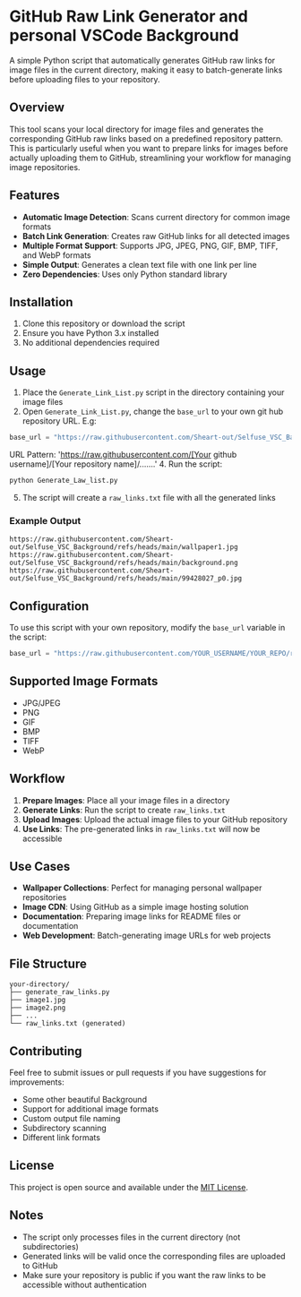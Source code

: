 # GitHub Raw Link Generator and personal VSCode Background

A simple Python script that automatically generates GitHub raw links for image files in the current directory, making it easy to batch-generate links before uploading files to your repository.


## Overview

This tool scans your local directory for image files and generates the corresponding GitHub raw links based on a predefined repository pattern. This is particularly useful when you want to prepare links for images before actually uploading them to GitHub, streamlining your workflow for managing image repositories.

## Features

- **Automatic Image Detection**: Scans current directory for common image formats
- **Batch Link Generation**: Creates raw GitHub links for all detected images
- **Multiple Format Support**: Supports JPG, JPEG, PNG, GIF, BMP, TIFF, and WebP formats
- **Simple Output**: Generates a clean text file with one link per line
- **Zero Dependencies**: Uses only Python standard library

## Installation

1. Clone this repository or download the script
2. Ensure you have Python 3.x installed
3. No additional dependencies required

## Usage

1. Place the `Generate_Link_List.py` script in the directory containing your image files
2. Open `Generate_Link_List.py`, change the `base_url` to your own git hub repository URL.
  E.g:
  ```python
  base_url = "https://raw.githubusercontent.com/Sheart-out/Selfuse_VSC_Background/refs/heads/main/"
  ```
  URL Pattern:
  'https://raw.githubusercontent.com/[Your github username]/[Your repository name]/.......'
4. Run the script:
   ```bash
   python Generate_Law_list.py
   ```
5. The script will create a `raw_links.txt` file with all the generated links

### Example Output

```
https://raw.githubusercontent.com/Sheart-out/Selfuse_VSC_Background/refs/heads/main/wallpaper1.jpg
https://raw.githubusercontent.com/Sheart-out/Selfuse_VSC_Background/refs/heads/main/background.png
https://raw.githubusercontent.com/Sheart-out/Selfuse_VSC_Background/refs/heads/main/99428027_p0.jpg
```

## Configuration

To use this script with your own repository, modify the `base_url` variable in the script:

```python
base_url = "https://raw.githubusercontent.com/YOUR_USERNAME/YOUR_REPO/refs/heads/main/"
```

## Supported Image Formats

- JPG/JPEG
- PNG
- GIF
- BMP
- TIFF
- WebP

## Workflow

1. **Prepare Images**: Place all your image files in a directory
2. **Generate Links**: Run the script to create `raw_links.txt`
3. **Upload Images**: Upload the actual image files to your GitHub repository
4. **Use Links**: The pre-generated links in `raw_links.txt` will now be accessible

## Use Cases

- **Wallpaper Collections**: Perfect for managing personal wallpaper repositories
- **Image CDN**: Using GitHub as a simple image hosting solution
- **Documentation**: Preparing image links for README files or documentation
- **Web Development**: Batch-generating image URLs for web projects

## File Structure

```
your-directory/
├── generate_raw_links.py
├── image1.jpg
├── image2.png
├── ...
└── raw_links.txt (generated)
```

## Contributing

Feel free to submit issues or pull requests if you have suggestions for improvements:

- Some other beautiful Background
- Support for additional image formats
- Custom output file naming
- Subdirectory scanning
- Different link formats

## License

This project is open source and available under the [MIT License](LICENSE).

## Notes

- The script only processes files in the current directory (not subdirectories)
- Generated links will be valid once the corresponding files are uploaded to GitHub
- Make sure your repository is public if you want the raw links to be accessible without authentication
